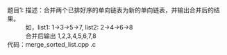 题目1:
描述：合并两个已排好序的单向链表为新的单向链表，并输出合并后的结果。   
&emsp;&emsp;&emsp;如，list1: 1->3->5->7, list2: 2->4->6->8  
&emsp;&emsp;&emsp;合并后输出 1,2,3,4,5,6,7,8  
代码：merge_sorted_list.cpp .c  
           
